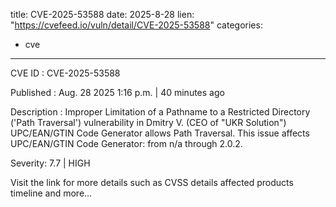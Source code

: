  
title: CVE-2025-53588
date: 2025-8-28
lien: "https://cvefeed.io/vuln/detail/CVE-2025-53588"
categories:
  - cve
---

CVE ID : CVE-2025-53588

Published :  Aug. 28
2025
1:16 p.m. | 40 minutes ago

Description : Improper Limitation of a Pathname to a Restricted Directory ('Path Traversal') vulnerability in Dmitry V. (CEO of "UKR Solution") UPC/EAN/GTIN Code Generator allows Path Traversal. This issue affects UPC/EAN/GTIN Code Generator: from n/a through 2.0.2.

Severity: 7.7 | HIGH

Visit the link for more details
such as CVSS details
affected products
timeline
and more...
